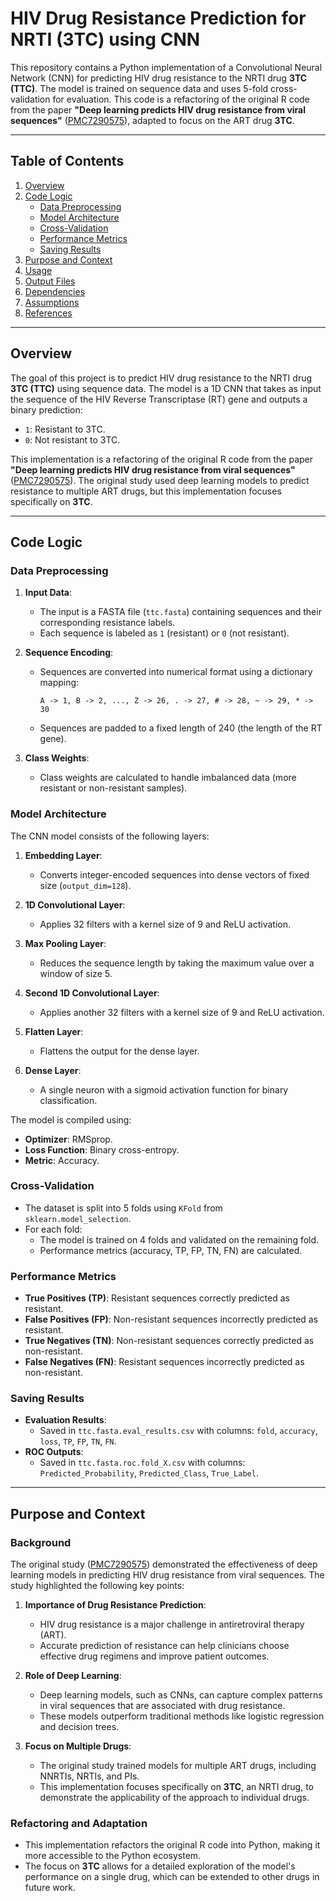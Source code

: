 # HIV Drug Resistance Prediction for NRTI (3TC) using CNN

This repository contains a Python implementation of a Convolutional Neural Network (CNN) for predicting HIV drug resistance to the NRTI drug **3TC (TTC)**. The model is trained on sequence data and uses 5-fold cross-validation for evaluation. This code is a refactoring of the original R code from the paper **"Deep learning predicts HIV drug resistance from viral sequences"** ([PMC7290575](https://pmc.ncbi.nlm.nih.gov/articles/PMC7290575/)), adapted to focus on the ART drug **3TC**.

---

## Table of Contents
1. [Overview](#overview)
2. [Code Logic](#code-logic)
   - [Data Preprocessing](#data-preprocessing)
   - [Model Architecture](#model-architecture)
   - [Cross-Validation](#cross-validation)
   - [Performance Metrics](#performance-metrics)
   - [Saving Results](#saving-results)
3. [Purpose and Context](#purpose-and-context)
4. [Usage](#usage)
5. [Output Files](#output-files)
6. [Dependencies](#dependencies)
7. [Assumptions](#assumptions)
8. [References](#references)

---

## Overview

The goal of this project is to predict HIV drug resistance to the NRTI drug **3TC (TTC)** using sequence data. The model is a 1D CNN that takes as input the sequence of the HIV Reverse Transcriptase (RT) gene and outputs a binary prediction:
- `1`: Resistant to 3TC.
- `0`: Not resistant to 3TC.

This implementation is a refactoring of the original R code from the paper **"Deep learning predicts HIV drug resistance from viral sequences"** ([PMC7290575](https://pmc.ncbi.nlm.nih.gov/articles/PMC7290575/)). The original study used deep learning models to predict resistance to multiple ART drugs, but this implementation focuses specifically on **3TC**.

---

## Code Logic

### Data Preprocessing
1. **Input Data**:
   - The input is a FASTA file (`ttc.fasta`) containing sequences and their corresponding resistance labels.
   - Each sequence is labeled as `1` (resistant) or `0` (not resistant).

2. **Sequence Encoding**:
   - Sequences are converted into numerical format using a dictionary mapping:
     ```
     A -> 1, B -> 2, ..., Z -> 26, . -> 27, # -> 28, ~ -> 29, * -> 30
     ```
   - Sequences are padded to a fixed length of 240 (the length of the RT gene).

3. **Class Weights**:
   - Class weights are calculated to handle imbalanced data (more resistant or non-resistant samples).

### Model Architecture
The CNN model consists of the following layers:
1. **Embedding Layer**:
   - Converts integer-encoded sequences into dense vectors of fixed size (`output_dim=128`).

2. **1D Convolutional Layer**:
   - Applies 32 filters with a kernel size of 9 and ReLU activation.

3. **Max Pooling Layer**:
   - Reduces the sequence length by taking the maximum value over a window of size 5.

4. **Second 1D Convolutional Layer**:
   - Applies another 32 filters with a kernel size of 9 and ReLU activation.

5. **Flatten Layer**:
   - Flattens the output for the dense layer.

6. **Dense Layer**:
   - A single neuron with a sigmoid activation function for binary classification.

The model is compiled using:
- **Optimizer**: RMSprop.
- **Loss Function**: Binary cross-entropy.
- **Metric**: Accuracy.

### Cross-Validation
- The dataset is split into 5 folds using `KFold` from `sklearn.model_selection`.
- For each fold:
  - The model is trained on 4 folds and validated on the remaining fold.
  - Performance metrics (accuracy, TP, FP, TN, FN) are calculated.

### Performance Metrics
- **True Positives (TP)**: Resistant sequences correctly predicted as resistant.
- **False Positives (FP)**: Non-resistant sequences incorrectly predicted as resistant.
- **True Negatives (TN)**: Non-resistant sequences correctly predicted as non-resistant.
- **False Negatives (FN)**: Resistant sequences incorrectly predicted as non-resistant.

### Saving Results
- **Evaluation Results**:
  - Saved in `ttc.fasta.eval_results.csv` with columns: `fold`, `accuracy`, `loss`, `TP`, `FP`, `TN`, `FN`.
- **ROC Outputs**:
  - Saved in `ttc.fasta.roc.fold_X.csv` with columns: `Predicted_Probability`, `Predicted_Class`, `True_Label`.

---

## Purpose and Context

### Background
The original study ([PMC7290575](https://pmc.ncbi.nlm.nih.gov/articles/PMC7290575/)) demonstrated the effectiveness of deep learning models in predicting HIV drug resistance from viral sequences. The study highlighted the following key points:
1. **Importance of Drug Resistance Prediction**:
   - HIV drug resistance is a major challenge in antiretroviral therapy (ART).
   - Accurate prediction of resistance can help clinicians choose effective drug regimens and improve patient outcomes.

2. **Role of Deep Learning**:
   - Deep learning models, such as CNNs, can capture complex patterns in viral sequences that are associated with drug resistance.
   - These models outperform traditional methods like logistic regression and decision trees.

3. **Focus on Multiple Drugs**:
   - The original study trained models for multiple ART drugs, including NNRTIs, NRTIs, and PIs.
   - This implementation focuses specifically on **3TC**, an NRTI drug, to demonstrate the applicability of the approach to individual drugs.

### Refactoring and Adaptation
- This implementation refactors the original R code into Python, making it more accessible to the Python ecosystem.
- The focus on **3TC** allows for a detailed exploration of the model's performance on a single drug, which can be extended to other drugs in future work.

